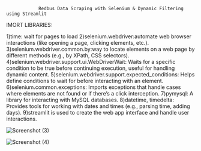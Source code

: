 

                Redbus Data Scraping with Selenium & Dynamic Filtering using Streamlit

IMORT LIBRARIES:

1)time: wait for pages to load
2)selenium.webdriver:automate web browser interactions (like opening a page, clicking elements, etc.).
3)selenium.webdriver.common.by:way to locate elements on a web page by different methods (e.g., by XPath, CSS selectors).
4)selenium.webdriver.support.ui.WebDriverWait: Waits for a specific condition to be true before continuing execution, useful for handling dynamic content.
5)selenium.webdriver.support.expected_conditions: Helps define conditions to wait for before interacting with an element.
6)selenium.common.exceptions: Imports exceptions that handle cases where elements are not found or if there’s a click interception.
7)pymysql: A library for interacting with MySQL databases.
8)datetime, timedelta: Provides tools for working with dates and times (e.g., parsing time, adding days).
9)streamlit is used to create the web app interface and handle user interactions.








![Screenshot (3)](https://github.com/user-attachments/assets/c92db50a-f451-4323-923a-80834212a83b)




![Screenshot (4)](https://github.com/user-attachments/assets/94ee130c-928c-49e7-90fe-af5d68ca906a)
